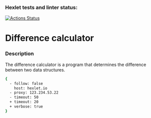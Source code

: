 ### Hexlet tests and linter status:
[![Actions Status](https://github.com/DVR2210/frontend-project-46/workflows/hexlet-check/badge.svg)](https://github.com/DVR2210/frontend-project-46/actions)

# Difference calculator

### Description
The difference calculator is a program that determines the difference between two data structures.
```bash
{
  - follow: false
    host: hexlet.io
  - proxy: 123.234.53.22
  - timeout: 50
  + timeout: 20
  + verbose: true
}
```


